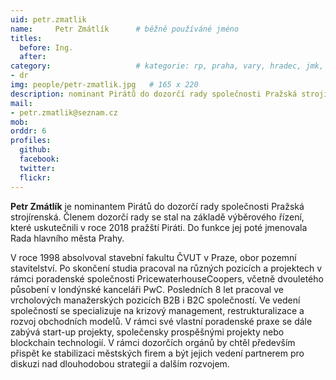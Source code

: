 ```yaml
---
uid: petr.zmatlik
name:     Petr Zmátlík  	# běžně používáné jméno
titles:
  before: Ing. 
  after: 
category:                 	# kategorie: rp, praha, vary, hradec, jmk, senat
- dr
img: people/petr-zmatlik.jpg   # 165 x 220
description: nominant Pirátů do dozorčí rady společnosti Pražská strojírenská a.s.    	# kratký popis, max 160 znaků
mail:
- petr.zmatlik@seznam.cz
mob:
orddr: 6
profiles:
  github:       
  facebook:    
  twitter: 		  
  flickr:		  
---
```


**Petr Zmátlík** je nominantem Pirátů do dozorčí rady společnosti Pražská strojírenská. Členem dozorčí rady se stal na základě výběrového řízení, které uskutečnili v roce 2018 pražští Piráti. Do funkce jej poté jmenovala Rada hlavního města Prahy. 

V roce 1998 absolvoval stavební fakultu ČVUT v Praze, obor pozemní stavitelství. Po skončení studia pracoval na různých pozicích a projektech v rámci poradenské společnosti PricewaterhouseCoopers, včetně dvouletého působení v londýnské kanceláři PwC. Posledních 8 let pracoval ve vrcholových manažerských pozicích B2B i B2C společností. Ve vedení společností se specializuje na krizový management, restrukturalizace a rozvoj obchodních modelů. V rámci své vlastní poradenské praxe se dále zabývá start-up projekty, společensky prospěšnými projekty nebo blockchain technologií. V rámci dozorčích orgánů by chtěl především přispět ke stabilizaci městských firem a být jejich vedení partnerem pro diskuzi nad dlouhodobou strategií a dalším rozvojem.

